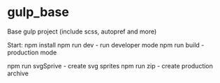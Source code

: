 # gulp_base
Base gulp project (include scss, autopref and more)

Start: 
  npm install
  npm run dev - run developer mode
  npm run build - production mode 

  npm run svgSprive - create svg sprites
  npm run zip - create production archive